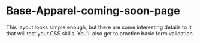 # Base-Apparel-coming-soon-page
This layout looks simple enough, but there are some interesting details to it that will test your CSS skills. You'll also get to practice basic form validation.
